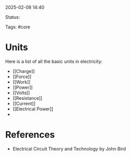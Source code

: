 2025-02-08 14:40 

Status: 

Tags: #core 

# Units

Here is a list of all the basic units in electricity:
- [[Charge]] 
- [[Force]] 
- [[Work]] 
- [[Power]]
- [[Volts]]
- [[Resistance]]
- [[Current]]
- [[Electrical Power]]
- 
# References
- Electrical Circuit Theory and Technology by John Bird

